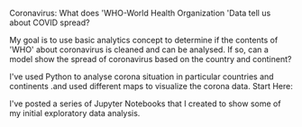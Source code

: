 Coronavirus: What does 'WHO-World Health Organization 'Data tell us about COVID spread?

My goal is to use basic analytics concept to determine if the contents of 'WHO' about coronavirus is cleaned and can be analysed. If so, can a model show the spread of coronavirus based on the country and continent?

I've used Python to analyse corona situation in particular countries and continents .and used different maps to visualize the corona data. 
Start Here:

I've posted a series of Jupyter Notebooks that I created to show some of my initial exploratory data analysis.


